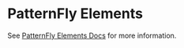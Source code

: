 # PatternFly Elements

 See [PatternFly Elements Docs](https://patternflyelements.org) for more 
information.
